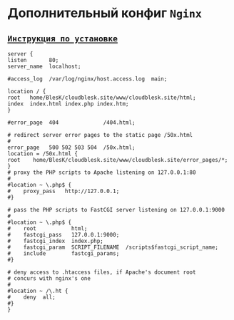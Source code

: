 # Дополнительный конфиг `Nginx`
## [`Инструкция по установке`](https://github.com/Z0DEN/Docker-server/blob/f391ae5fe7253c09cb99b5916a186bb8307ed612/Nginx/Installation.md#L100-L213)
```
server {
listen       80;
server_name  localhost;

#access_log  /var/log/nginx/host.access.log  main;

location / {
root   home/BlesK/cloudblesk.site/www/cloudblesk.site/html;
index  index.html index.php index.htm;
}

#error_page  404              /404.html;

# redirect server error pages to the static page /50x.html
#
error_page   500 502 503 504  /50x.html;
location = /50x.html {
root    home/BlesK/cloudblesk.site/www/cloudblesk.site/error_pages/*;
}
# proxy the PHP scripts to Apache listening on 127.0.0.1:80
#
#location ~ \.php$ {
#    proxy_pass   http://127.0.0.1;
#}

# pass the PHP scripts to FastCGI server listening on 127.0.0.1:9000
#
#location ~ \.php$ {
#    root           html;
#    fastcgi_pass   127.0.0.1:9000;
#    fastcgi_index  index.php;
#    fastcgi_param  SCRIPT_FILENAME  /scripts$fastcgi_script_name;
#    include        fastcgi_params;
#}

# deny access to .htaccess files, if Apache's document root
# concurs with nginx's one
#
#location ~ /\.ht {
#    deny  all;
#}
}
```